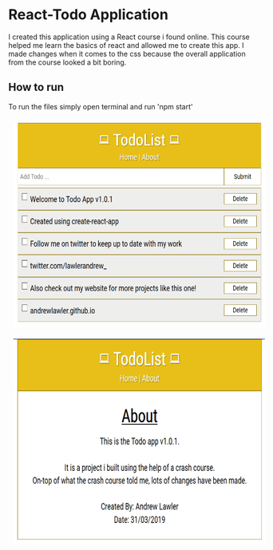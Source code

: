 # React-Todo Application
I created this application using a React course i found online. This course helped me learn the basics of react and allowed me to create this app. 
I made changes when it comes to the css because the overall application from the course looked a bit boring.
## How to run
To run the files simply open terminal and run 'npm start'

<img src="Todo List.png" width="700" height="410" style="padding: 10px; text-align: center">

<img src="About todo.png" width="700" height="410" style="padding: 10px; text-align: center">

